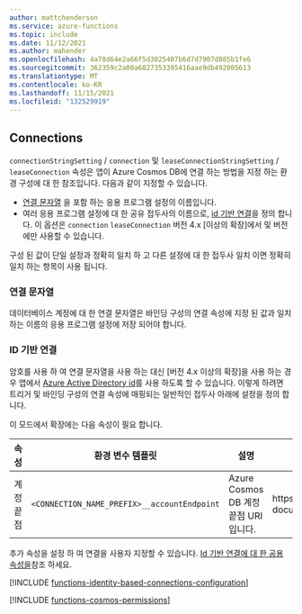 ```yaml
---
author: mattchenderson
ms.service: azure-functions
ms.topic: include
ms.date: 11/12/2021
ms.author: mahender
ms.openlocfilehash: 4a78d64e2a66f5d3025407b6d7d7907d085b1fe6
ms.sourcegitcommit: 362359c2a00a6827353395416aae9db492005613
ms.translationtype: MT
ms.contentlocale: ko-KR
ms.lasthandoff: 11/15/2021
ms.locfileid: "132529919"
---
```

## <a name="connections"></a>Connections

`connectionStringSetting` / `connection` 및 `leaseConnectionStringSetting` / `leaseConnection` 속성은 앱이 Azure Cosmos DB에 연결 하는 방법을 지정 하는 환경 구성에 대 한 참조입니다. 다음과 같이 지정할 수 있습니다.

- [연결 문자열](#connection-string) 을 포함 하는 응용 프로그램 설정의 이름입니다.
- 여러 응용 프로그램 설정에 대 한 공유 접두사의 이름으로, [id 기반 연결](#identity-based-connections)을 정의 합니다. 이 옵션은 `connection` `leaseConnection` 버전 4.x [이상의 확장]에서 및 버전에만 사용할 수 있습니다.

구성 된 값이 단일 설정과 정확히 일치 하 고 다른 설정에 대 한 접두사 일치 이면 정확히 일치 하는 항목이 사용 됩니다.

### <a name="connection-string"></a>연결 문자열

데이터베이스 계정에 대 한 연결 문자열은 바인딩 구성의 연결 속성에 지정 된 값과 일치 하는 이름의 응용 프로그램 설정에 저장 되어야 합니다.

### <a name="identity-based-connections"></a>ID 기반 연결

암호를 사용 하 여 연결 문자열을 사용 하는 대신 [버전 4.x 이상의 확장]을 사용 하는 경우 앱에서 [Azure Active Directory id](../articles/active-directory/fundamentals/active-directory-whatis.md)를 사용 하도록 할 수 있습니다. 이렇게 하려면 트리거 및 바인딩 구성의 연결 속성에 매핑되는 일반적인 접두사 아래에 설정을 정의 합니다.

이 모드에서 확장에는 다음 속성이 필요 합니다.

| 속성                  | 환경 변수 템플릿                       | 설명                                | 예제 값                                        |
|---------------------------|-----------------------------------------------------|--------------------------------------------|------------------------------------------------|
| 계정 끝점 | `<CONNECTION_NAME_PREFIX>__accountEndpoint` | Azure Cosmos DB 계정 끝점 URI입니다. | https://<database_account_name>. documents.azure.com:443/ |

추가 속성을 설정 하 여 연결을 사용자 지정할 수 있습니다. [Id 기반 연결에 대 한 공용 속성을](../articles/azure-functions/functions-reference.md#common-properties-for-identity-based-connections)참조 하세요.

[!INCLUDE [functions-identity-based-connections-configuration](./functions-identity-based-connections-configuration.md)]

[!INCLUDE [functions-cosmos-permissions](./functions-cosmos-permissions.md)]

[버전 4.x 이상 확장]: ../articles/azure-functions/functions-bindings-cosmosdb-v2.md#cosmos-db-extension-4x-and-higher
